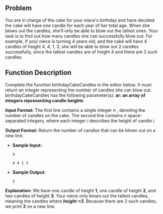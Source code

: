 ## Problem ##
You are in charge of the cake for your niece's birthday and have decided the cake will have one candle for each year of her total age. When she blows out the candles, she’ll only be able to blow out the tallest ones. Your task is to find out how many candles she can successfully blow out.
For example, if your niece is turning 4 years old, and the cake will have 4 candles of height 4, 4, 1, 3, she will be able to blow out 2 candles successfully, since the tallest candles are of height 4 and there are 2 such candles.

## Function Description ##
Complete the function birthdayCakeCandles in the editor below. It must return an integer representing the number of candles she can blow out. birthdayCakeCandles has the following parameter(s):
**ar: an array of integers representing candle heights**

**Input Format:**
The first line contains a single integer *n* , denoting the number of candles on the cake.
The second line contains *n* space-separated integers, where each integer *i* describes the height of candle *i*.

**Output Format:**
Return the number of candles that can be blown out on a new line.

* **Sample Input:**

  `4`
  
  `4 4 1 3`
* **Sample Output:**

  `2`

**Explanation:**
We have one candle of height **1**, one candle of height **2**, and two candles of height **3**. Your niece only blows out the tallest candles, meaning the candles where ***height =3***. Because there are 2 such candles, we print **2** on a new line.
